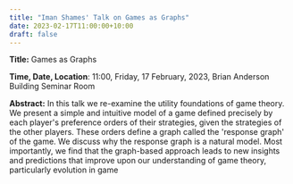 ```yaml
---
title: "Iman Shames' Talk on Games as Graphs" 
date: 2023-02-17T11:00:00+10:00
draft: false
---
```



__Title:__ Games as Graphs

__Time, Date, Location__: 11:00, Friday, 17 February, 2023, Brian Anderson Building Seminar Room

__Abstract:__ In this talk we re-examine the utility foundations of game
theory. We present a simple and intuitive model of a game defined
precisely by each player's preference orders of their strategies, given
the strategies of the other players. These orders define a graph called
the 'response graph' of the game. We discuss why the response graph is
a natural model. Most importantly, we find that the graph-based
approach leads to new insights and predictions that improve upon our
understanding of game theory, particularly evolution in game


